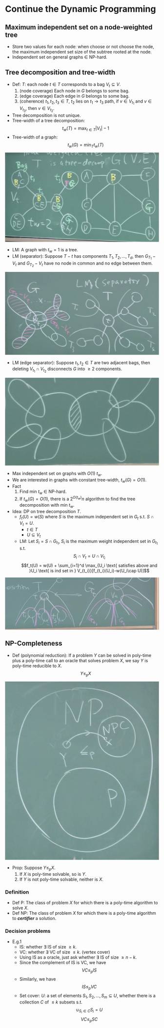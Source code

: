 # Continue the Dynamic Programming

## Maximum independent set on a node-weighted tree

- Store two values for each node: when choose or not choose the node, the maximum independent set size of the subtree rooted at the node.
- Independent set on general graphs $\in$ NP-hard.

## Tree decomposition and tree-width

- Def: $T$: each node $t\in T$ corresponds to a bag $V_t\subseteq V$.
  1. (node coverage) Each node in $G$ belongs to some bag.
  2. (edge coverage) Each edge in $G$ belongs to some bag.
  3. (coherence) $t_1, t_2, t_3 \in T$, $t_2$ lies on $t_1\to t_3$ path, if $v\in V_{t_1}$ and $v\in V_{t_3}$, then $v\in V_{t_2}$.
- Tree decomposition is not unique.
- Tree-width of a tree decomposition:
  $$t_w(T) = \max_{t\in T} |V_t| - 1$$
- Tree-width of a graph:
  $$t_w(G) = \min_{T} t_w(T)$$

![tree-decomposition](5-tree-decomposition.jpg)

- LM: A graph with $t_w=1$ is a tree.
- LM (separator): Suppose $T-t$ has components $T_1, T_2, \ldots, T_d$, then $G_{T_1}-V_t$ and $G_{T_2}-V_t$ have no node in common and no edge between them.

![separator](5-separator.jpg)

- LM (edge separator): Suppose $t_1, t_2 \in T$ are two adjacent bags, then deleting $V_{t_1}\cap V_{t_2}$ disconnects $G$ into $\ge 2$ components.

![edge-separator](5-edge-separator.jpg)

- Max independent set on graphs with $O(1)$ $t_w$.
- We are interested in graphs with constant tree-width, $t_w(G) = O(1)$.
- Fact
  1. Find min $t_w$ $\in$ NP-hard.
  2. If $t_w(G) = O(1)$, there is a $2^{O(t_w)}n$ algorithm to find the tree decomposition with min $t_w$.
- Idea: DP on tree decomposition $T$.
  - $f_t(U) = w(S)$ where $S$ is the maximum independent set in $G_{t}$ s.t. $S\cap V_t = U$.
    - $t\in T$
    - $U\subseteq V_t$
  - LM: Let $S_i = S\cap G_{t_1}$, $S_i$ is the maximum weight independent set in $G_{t_1}$ s.t.
    $$S_i\cap V_t = U\cap V_{t_i}$$
    $$f_t(U) = w(U) + \sum_{i=1}^d \max_{U_i \text{ satisfies above and }U_i \text{ is ind set in } V_{t_i}}[f_{t_i}(U_i)-w(U_i\cap U)]$$

![dp-tree-decomposition](5-dp-tree-decomposition.jpg)

## NP-Completeness

- Def (polynomial reduction): If a problem $Y$ can be solved in poly-time plus a poly-time call to an oracle that solves problem $X$, we say $Y$ is poly-time reducible to $X$.
  $$Y\le_p X$$

![np-completeness](5-np-completeness.jpg)

- Prop: Suppose $Y\le_p X$.
  1. If $X$ is poly-time solvable, so is $Y$.
  2. If $Y$ is not poly-time solvable, neither is $X$.

### Definition

- Def P: The class of problem $X$ for which there is a poly-time algorithm to solve $X$.
- Def NP: The class of problem $X$ for which there is a poly-time algorithm to ***certifier*** a solution.

### Decision problems

- E.g.1
  - IS: whether $\exists$ IS of size $\ge k$.
  - VC: whether $\exists$ VC of size $\le k$. (vertex cover)
  - Using IS as a oracle, just ask whether $\exists$ IS of size $\ge n-k$.
  - Since the complement of IS is VC, we have
    $$VC\le_p IS$$
  - Similarly, we have
    $$IS\le_p VC$$
  - Set cover: $U$: a set of elements $S_1, S_2, ..., S_m \subseteq U$, whether there is a collection $C$ of $\le k$ subsets s.t.
    $$\cup_{S_i\in C} S_i = U$$
    $$VC\le_p SC$$
